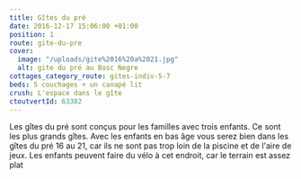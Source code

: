```yaml
---
title: Gîtes du pré
date: 2016-12-17 15:06:00 +01:00
position: 1
route: gite-du-pre
cover:
  image: "/uploads/gite%2016%20a%2021.jpg"
  alt: gite du pré au Bosc Negre
cottages_category_route: gites-indiv-5-7
beds: 5 couchages + un canapé lit
crush: L'espace dans le gîte
ctoutvertId: 63382
---
```


Les gîtes du pré sont conçus pour les familles avec trois enfants. Ce sont les plus grands gîtes. Avec les enfants en bas âge vous serez bien dans les gîtes du pré 16 au 21, car ils ne sont pas trop loin de la piscine et de l'aire de jeux. Les enfants peuvent faire du vélo à cet endroit, car le terrain est assez plat